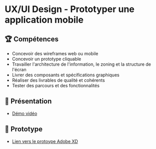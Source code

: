 # UX/UI Design - Prototyper une application mobile

## 🏆 Compétences
* Concevoir des wireframes web ou mobile
* Concevoir un prototype cliquable
* Travailler l'architecture de l'information, le zoning et la structure de l'écran
* Livrer des composants et spécifications graphiques
* Réaliser des livrables de qualité et cohérents
* Tester des parcours et des fonctionnalités

## 🎥 Présentation
* [Démo vidéo](https://www.youtube.com/watch?v=tEK060l4csg)

## 📱 Prototype
* [Lien vers le protoype Adobe XD](https://xd.adobe.com/view/faac774b-305c-4c0a-bcca-4816cf441183-afff/)
